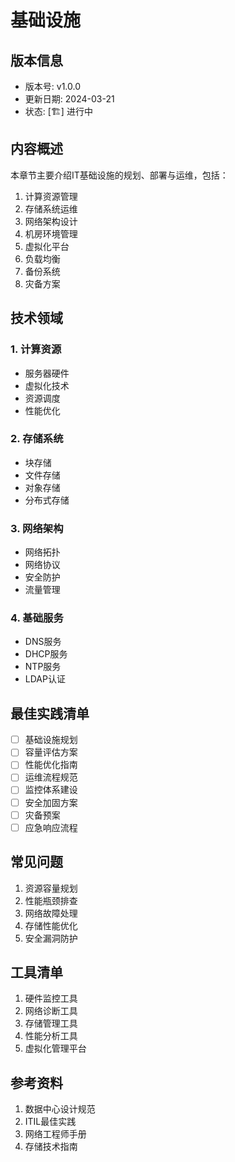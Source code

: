 # 基础设施

## 版本信息
- 版本号: v1.0.0
- 更新日期: 2024-03-21
- 状态: [🏗️] 进行中

## 内容概述
本章节主要介绍IT基础设施的规划、部署与运维，包括：
1. 计算资源管理
2. 存储系统运维
3. 网络架构设计
4. 机房环境管理
5. 虚拟化平台
6. 负载均衡
7. 备份系统
8. 灾备方案

## 技术领域
### 1. 计算资源
- 服务器硬件
- 虚拟化技术
- 资源调度
- 性能优化

### 2. 存储系统
- 块存储
- 文件存储
- 对象存储
- 分布式存储

### 3. 网络架构
- 网络拓扑
- 网络协议
- 安全防护
- 流量管理

### 4. 基础服务
- DNS服务
- DHCP服务
- NTP服务
- LDAP认证

## 最佳实践清单
- [ ] 基础设施规划
- [ ] 容量评估方案
- [ ] 性能优化指南
- [ ] 运维流程规范
- [ ] 监控体系建设
- [ ] 安全加固方案
- [ ] 灾备预案
- [ ] 应急响应流程

## 常见问题
1. 资源容量规划
2. 性能瓶颈排查
3. 网络故障处理
4. 存储性能优化
5. 安全漏洞防护

## 工具清单
1. 硬件监控工具
2. 网络诊断工具
3. 存储管理工具
4. 性能分析工具
5. 虚拟化管理平台

## 参考资料
1. 数据中心设计规范
2. ITIL最佳实践
3. 网络工程师手册
4. 存储技术指南 